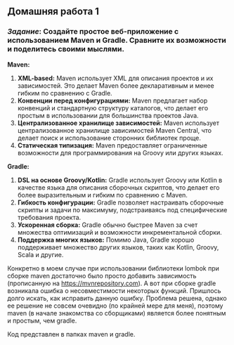 ## Домашняя работа 1 ##
### *Задание*: Создайте простое веб-приложение с использованием Maven и Gradle. Сравните их возможности и поделитесь своими мыслями. ###
**Maven:**
1. **XML-based:** Maven использует XML для описания проектов и их зависимостей. Это делает Maven более декларативным и менее гибким по сравнению с Gradle.
2. **Конвенции перед конфигурациями:** Maven предлагает набор конвенций и стандартную структуру каталогов, что делает его простым в использовании для большинства проектов Java.
3. **Централизованное хранилище зависимостей:** Maven использует централизованное хранилище зависимостей Maven Central, что делает поиск и использование сторонних библиотек проще.
4. **Статическая типизация:** Maven предоставляет ограниченные возможности для программирования на Groovy или других языках.

**Gradle:**
1. **DSL на основе Groovy/Kotlin:** Gradle использует Groovy или Kotlin в качестве языка для описания сборочных скриптов, что делает его более выразительным и гибким по сравнению с Maven.
2. **Гибкость конфигурации:** Gradle позволяет настраивать сборочные скрипты и задачи по максимуму, подстраиваясь под специфические требования проекта.
3. **Ускоренная сборка:** Gradle обычно быстрее Maven за счет множества оптимизаций и возможности инкрементальной сборки.
4. **Поддержка многих языков:** Помимо Java, Gradle хорошо поддерживает множество других языков, таких как Kotlin, Groovy, Scala и другие.

Конкретно в моем случае при использовании библиотеки lombok при сборке maven достаточно было просто добавить зависимость (прописанную на https://mvnrepository.com). 
А вот при сборке gradle возникала ошибка о несовместимости некоторых функций. 
Пришлось долго искать, как исправить данную ошибку.
Проблема решена, однако ее решение не совсем очевидно (по крайней мере для меня), поэтому maven (в начале знакомства со сборщиками) является более понятным и простым, чем gradle.

Код представлен в папках maven и gradle.
